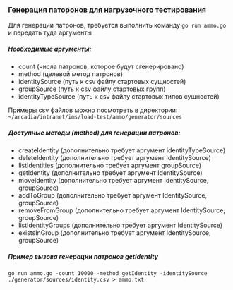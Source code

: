### Генерация паторонов для нагрузочного тестирования

Для генерации патронов, требуется выполнить команду ``` go run ammo.go ``` и передать туда аргументы

##### Необходимые аргументы:

- count (числа патронов, которое будут сгенерировано)
- method (целевой метод патронов)
- identitySource (путь к csv файлу стартовых сущностей)
- groupSource (путь к csv файлу стартовых групп)
- identityTypeSource (путь к csv файлу стартовых типов сущностей)

Примеры csv файлов можно посмотреть в директории:
``` ~/arcadia/intranet/ims/load-test/ammo/generator/sources ```

##### Доступные методы (method) для генерации патронов:

- createIdentity (дополнительно требует аргумент identityTypeSource)
- deleteIdentity (дополнительно требует аргумент IdentitySource)
- listIdentities (дополнительно требует аргумент groupSource)
- getIdentity (дополнительно требует аргумент IdentitySource)
- moveIdentity (дополнительно требует аргумент IdentitySource, groupSource)
- addToGroup (дополнительно требует аргумент IdentitySource, groupSource)
- removeFromGroup (дополнительно требует аргумент IdentitySource, groupSource)
- listIdentityGroups (дополнительно требует аргумент IdentitySource)
- existsInGroup (дополнительно требует аргумент IdentitySource, groupSource)

##### Пример вызова генерации патронов getIdentity

```
go run ammo.go -count 10000 -method getIdentity -identitySource ./generator/sources/identity.csv > ammo.txt
```
